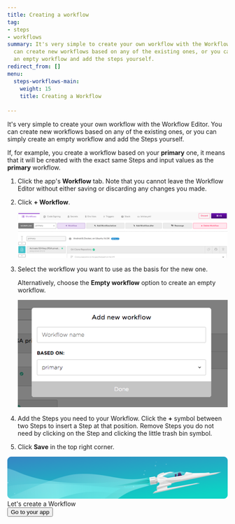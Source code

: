```yaml
---
title: Creating a workflow
tag:
- steps
- workflows
summary: It's very simple to create your own workflow with the Workflow Editor. You
  can create new workflows based on any of the existing ones, or you can simply create
  an empty workflow and add the steps yourself.
redirect_from: []
menu:
  steps-workflows-main:
    weight: 15
    title: Creating a Workflow

---
```

It's very simple to create your own workflow with the Workflow Editor. You can create new workflows based on any of the existing ones, or you can simply create an empty workflow and add the Steps yourself.

If, for example, you create a workflow based on your **primary** one, it means that it will be created with the exact same Steps and input values as the **primary** workflow.

1. Click the app's **Workflow** tab. Note that you cannot leave the Workflow Editor without either saving or discarding any changes you made.
2. Click **+ Workflow**.

   ![](/img/addworkflow.png)
3. Select the workflow you want to use as the basis for the new one. 

   Alternatively, choose the **Empty workflow** option to create an empty workflow.

   ![Add new workflow](/img/getting-started/add-new-workflow.png)
4. Add the Steps you need to your Workflow. Click the **+** symbol between two Steps to insert a Step at that position. Remove Steps you do not need by clicking on the Step and clicking the little trash bin symbol.
5. Click **Save** in the top right corner.

<div class="banner">
<img src="/assets/images/banner-bg-888x170.png" style="border: none;">
<div class="deploy-text">Let's create a Workflow</div>
<a target="_blank" href="https://app.bitrise.io/users/sign_up?utm_source=devcenter&utm_medium=bottom_cta"><button class="button">Go to your app</button></a>
</div>
